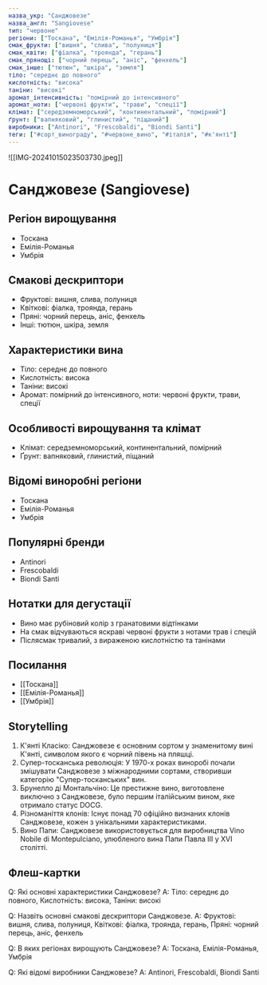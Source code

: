 ```yaml
---
назва_укр: "Санджовезе"
назва_англ: "Sangiovese"
тип: "червоне"
регіони: ["Тоскана", "Емілія-Романья", "Умбрія"]
смак_фрукти: ["вишня", "слива", "полуниця"]
смак_квіти: ["фіалка", "троянда", "герань"]
смак_прянощі: ["чорний перець", "аніс", "фенхель"]
смак_інше: ["тютюн", "шкіра", "земля"]
тіло: "середнє до повного"
кислотність: "висока"
таніни: "високі"
аромат_інтенсивність: "помірний до інтенсивного"
аромат_ноти: ["червоні фрукти", "трави", "спеції"]
клімат: ["середземноморський", "континентальний", "помірний"]
ґрунт: ["вапняковий", "глинистий", "піщаний"]
виробники: ["Antinori", "Frescobaldi", "Biondi Santi"]
теги: ["#сорт_винограду", "#червоне_вино", "#італія", "#к'янті"]
---
```

![[IMG-20241015023503730.jpeg]]
# Санджовезе (Sangiovese)

## Регіон вирощування
- Тоскана
- Емілія-Романья
- Умбрія

## Смакові дескриптори
- Фруктові: вишня, слива, полуниця
- Квіткові: фіалка, троянда, герань
- Пряні: чорний перець, аніс, фенхель
- Інші: тютюн, шкіра, земля

## Характеристики вина
- Тіло: середнє до повного
- Кислотність: висока
- Таніни: високі
- Аромат: помірний до інтенсивного, ноти: червоні фрукти, трави, спеції

## Особливості вирощування та клімат
- Клімат: середземноморський, континентальний, помірний
- Ґрунт: вапняковий, глинистий, піщаний

## Відомі виноробні регіони
- Тоскана
- Емілія-Романья
- Умбрія

## Популярні бренди
- Antinori
- Frescobaldi
- Biondi Santi

## Нотатки для дегустації
- Вино має рубіновий колір з гранатовими відтінками
- На смак відчуваються яскраві червоні фрукти з нотами трав і спецій
- Післясмак тривалий, з вираженою кислотністю та танінами

## Посилання
- [[Тоскана]]
- [[Емілія-Романья]]
- [[Умбрія]]

## Storytelling
1. К'янті Класіко: Санджовезе є основним сортом у знаменитому вині К'янті, символом якого є чорний півень на пляшці.
2. Супер-тосканська революція: У 1970-х роках виноробі почали змішувати Санджовезе з міжнародними сортами, створивши категорію "Супер-тосканських" вин.
3. Брунелло ді Монтальчіно: Це престижне вино, виготовлене виключно з Санджовезе, було першим італійським вином, яке отримало статус DOCG.
4. Різноманіття клонів: Існує понад 70 офіційно визнаних клонів Санджовезе, кожен з унікальними характеристиками.
5. Вино Папи: Санджовезе використовується для виробництва Vino Nobile di Montepulciano, улюбленого вина Папи Павла III у XVI столітті.

## Флеш-картки
Q: Які основні характеристики Санджовезе?
A: Тіло: середнє до повного, Кислотність: висока, Таніни: високі

Q: Назвіть основні смакові дескриптори Санджовезе.
A: Фруктові: вишня, слива, полуниця, Квіткові: фіалка, троянда, герань, Пряні: чорний перець, аніс, фенхель

Q: В яких регіонах вирощують Санджовезе?
A: Тоскана, Емілія-Романья, Умбрія

Q: Які відомі виробники Санджовезе?
A: Antinori, Frescobaldi, Biondi Santi